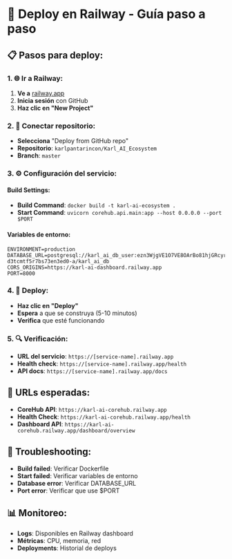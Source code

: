# 🚀 Deploy en Railway - Guía paso a paso

## 📋 **Pasos para deploy:**

### **1. 🌐 Ir a Railway:**
1. **Ve a** [railway.app](https://railway.app)
2. **Inicia sesión** con GitHub
3. **Haz clic en "New Project"**

### **2. 🔗 Conectar repositorio:**
- **Selecciona** "Deploy from GitHub repo"
- **Repositorio**: `karlpantarincon/Karl_AI_Ecosystem`
- **Branch**: `master`

### **3. ⚙️ Configuración del servicio:**

#### **Build Settings:**
- **Build Command**: `docker build -t karl-ai-ecosystem .`
- **Start Command**: `uvicorn corehub.api.main:app --host 0.0.0.0 --port $PORT`

#### **Variables de entorno:**
```
ENVIRONMENT=production
DATABASE_URL=postgresql://karl_ai_db_user:ezn3WjgVE1O7VE8OArBo81hjGRcyriKZ@dpg-d3tcmtf5r7bs73en3ed0-a/karl_ai_db
CORS_ORIGINS=https://karl-ai-dashboard.railway.app
PORT=8000
```

### **4. 🚀 Deploy:**
- **Haz clic en "Deploy"**
- **Espera** a que se construya (5-10 minutos)
- **Verifica** que esté funcionando

### **5. 🔍 Verificación:**
- **URL del servicio**: `https://[service-name].railway.app`
- **Health check**: `https://[service-name].railway.app/health`
- **API docs**: `https://[service-name].railway.app/docs`

## 🎯 **URLs esperadas:**
- **CoreHub API**: `https://karl-ai-corehub.railway.app`
- **Health Check**: `https://karl-ai-corehub.railway.app/health`
- **Dashboard API**: `https://karl-ai-corehub.railway.app/dashboard/overview`

## 🔧 **Troubleshooting:**
- **Build failed**: Verificar Dockerfile
- **Start failed**: Verificar variables de entorno
- **Database error**: Verificar DATABASE_URL
- **Port error**: Verificar que use $PORT

## 📊 **Monitoreo:**
- **Logs**: Disponibles en Railway dashboard
- **Métricas**: CPU, memoria, red
- **Deployments**: Historial de deploys
